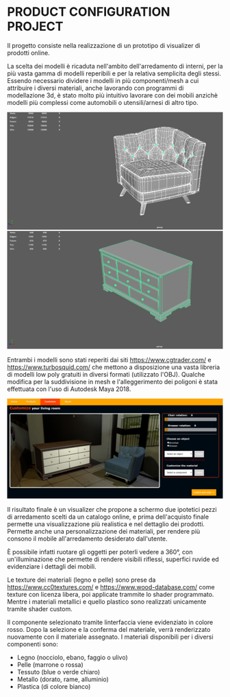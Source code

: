 # PRODUCT CONFIGURATION PROJECT

Il progetto consiste nella realizzazione di un prototipo di visualizer di prodotti online.

La scelta dei modelli è ricaduta nell'ambito dell'arredamento di interni, per la più vasta gamma di modelli reperibili e per la relativa semplicita degli stessi. Essendo necessario dividere i modelli in più componenti/mesh a cui attribuire i diversi materiali, anche lavorando con programmi di modellazione 3d, è stato molto più intuitivo lavorare con dei mobili anzichè modelli più complessi come automobili o utensili/arnesi di altro tipo.

![](report/bigchair.png)
![](report/dresser.png)

Entrambi i modelli sono stati reperiti dai siti https://www.cgtrader.com/ e https://www.turbosquid.com/ che mettono a disposizione una vasta libreria di modelli low poly gratuiti in diversi formati (utilizzato l'OBJ). Qualche modifica per la suddivisione in mesh e l'alleggerimento dei poligoni è stata effettuata con l'uso di Autodesk Maya 2018.

![](report/visualizer.png)

Il risultato finale è un visualizer che propone a schermo due ipotetici pezzi di arredamento scelti da un catalogo online, e prima dell'acquisto finale permette una visualizzazione più realistica e nel dettaglio dei prodotti. Permette anche una personalizzazione dei materiali, per rendere più consono il mobile all'arredamento desiderato dall'utente.

È possibile infatti ruotare gli oggetti per poterli vedere a 360°, con un'illuminazione che permette di rendere visibili riflessi, superfici ruvide ed evidenziare i dettagli dei mobili.

Le texture dei materiali (legno e pelle) sono prese da https://www.cc0textures.com/ e https://www.wood-database.com/ come texture con licenza libera, poi applicate trammite lo shader programmato. Mentre i materiali metallici e quello plastico sono realizzati unicamente tramite shader custom.

Il componente selezionato tramite linterfaccia viene evidenziato in colore rosso. Dopo la selezione e la conferma del materiale, verrà renderizzato nuovamente con il materiale assegnato. I materiali disponibili per i diversi componenti sono:

- Legno (nocciolo, ebano, faggio o ulivo)
- Pelle (marrone o rossa)
- Tessuto (blue o verde chiaro)
- Metallo (dorato, rame, alluminio)
- Plastica (di colore bianco)
